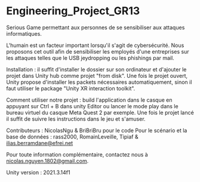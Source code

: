 # Engineering_Project_GR13
Serious Game permettant aux personnes de se sensibiliser aux attaques informatiques.

L'humain est un facteur important lorsqu'il s'agit de cybersécurité. Nous proposons cet outil afin de sensibiliser les employés d'une entreprises sur les attaques telles que le USB jeydropping ou les phishings par mail. 

Installation : il suffit d'installer le dossier sur son ordinateur et d'ajouter le projet dans Unity hub comme projet "from disk". Une fois le projet ouvert, Unity propose d'installer les packets nécessaires automatiquement, sinon il faut utiliser le package "Unity XR interaction toolkit". 

Comment utiliser notre projet : build l'application dans le casque en appuyant sur Ctrl + B dans unity Editor ou lancer le mode play dans le bureau virtuel du casque Meta Quest 2 par exemple. Une fois le projet lancé il suffit de suivre les instructions dans le jeu et s'amuser. 

Contributeurs : NicolasNgu & BriBriBru pour le code
Pour le scénario et la base de données : 
rass2000, RomainLeveille, Tipiaf & ilias.berramdane@efrei.net

Pour toute information complémentaire, contactez nous à nicolas.nguyen.1802@gmail.com. 

Unity version : 2021.3.14f1
